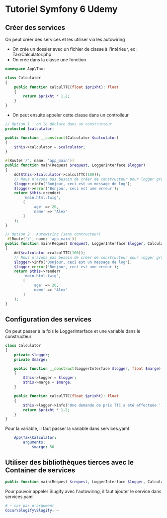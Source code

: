 # Tutoriel Symfony 6 Udemy

## Créer des services
On peut créer des services et les utiliser via les autowiring
- On crée un dossier avec un fichier de classe à l'intérieur, ex : Tax/Calculator.php
- On crée dans la classe une fonction
```php
namespace App\Tax;

class Calculator
{
    public function calculTTC(float $prixht): float
    {
        return $prixht * 1.2;
    }
}
```
- On peut ensuite appeler cette classe dans un controlleur
```php
// Option 1 : on le déclare dans un constructeur
protected $calculator;

public function __construct(Calculator $calculator)
{
    $this->calculator = $calculator;
}

#[Route('/', name: 'app_main')]
public function main(Request $request, LoggerInterface $logger)
{
    dd($this->$calculator->calculTTC(100));
    // Nous n'avons pas besoin de créer de constructeur pour logger grâce à l'injection de dépendance
    $logger->info('Bonjour, ceci est un message de log');
    $logger->error('Bonjour, ceci est une erreur');
    return $this->render(
        'main.html.twig',
        [
            'age' => 20,
            'name' => "Alex"
        ]
    );
}

// Option 2 : Autowiring (sans contructeur)
 #[Route('/', name: 'app_main')]
public function main(Request $request, LoggerInterface $logger, Calculator $calculator)
{
    dd($calculator->calculTTC(100));
    // Nous n'avons pas besoin de créer de constructeur pour logger grâce à l'injection de dépendance
    $logger->info('Bonjour, ceci est un message de log');
    $logger->error('Bonjour, ceci est une erreur');
    return $this->render(
        'main.html.twig',
        [
            'age' => 20,
            'name' => "Alex"
        ]
    );
}
```

## Configuration des services
On peut passer à la fois le LoggerInterface et une variable dans le constructeur
```php
class Calculator
{
    private $logger;
    private $marge;

    public function __construct(LoggerInterface $logger, float $marge)
    {
        $this->logger = $logger;
        $this->marge = $marge;
    }

    public function calculTTC(float $prixht): float
    {
        $this->logger->info('Une demande de prix TTC a été effectuée ');
        return $prixht * 1.2;
    }
}
```
Pour la variable, il faut passer la variable dans services.yaml
```yaml
    App\Tax\Calculator:
        arguments:
            $marge: 50
```

## Utiliser des bibliothèques tierces avec le Container de services
```php
public function main(Request $request, LoggerInterface $logger, Calculator $calculator, Slugify $slugify)
```
Pour pouvoir appeler Slugify avec l'autowiring, il faut ajouter le service dans services.yaml
```yaml
# ~ car pas d'argument
Cocur\Slugify\Slugify: ~
```